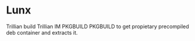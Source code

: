 # Lunx
Trillian build
Trillian IM PKGBUILD 
PKGBUILD to get propietary precompiled deb container and extracts it.
